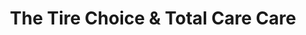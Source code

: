 ---
title: "The Tire Choice & Total Care Care"
url: /tampa/the-tire-choice-and-total-care-care/
shop: tyres
---